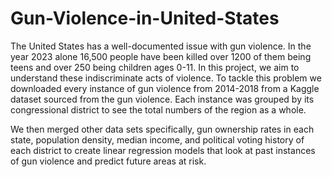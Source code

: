 # Gun-Violence-in-United-States

The United States has a well-documented issue with gun violence. In the year 2023 alone 16,500 people have been killed over 1200 of them being teens and over 250 being children ages 0-11.
In this project, we aim to understand these indiscriminate acts of violence. To tackle this problem we downloaded every instance of gun violence from 2014-2018 from a Kaggle 
dataset sourced from the gun violence. Each instance was grouped by its congressional district to see the total numbers of the region as a whole. 

We then merged other data sets specifically, gun ownership rates in each state, population density, median income, and political voting history of each district to create linear regression models that look at past instances
of gun violence and predict future areas at risk.

